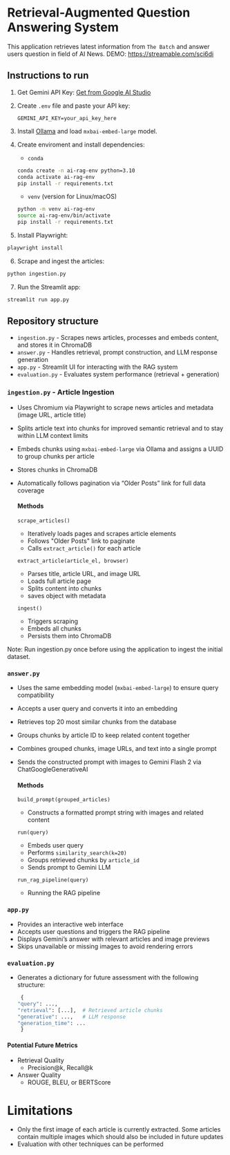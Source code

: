 # Retrieval-Augmented Question Answering System
This application retrieves latest information from `The Batch` and answer users question in field of AI News.
DEMO: https://streamable.com/sci6di

## Instructions to run
1. Get Gemini API Key:
   [Get from Google AI Studio](https://aistudio.google.com/apikey)

2. Create `.env` file and paste your API key:
   ```env
   GEMINI_API_KEY=your_api_key_here
   ```
3. Install [Ollama](https://ollama.com/)  and load `mxbai-embed-large` model.
4. Create enviroment and install dependencies:
   - `conda`
    ```bash
   conda create -n ai-rag-env python=3.10
   conda activate ai-rag-env
   pip install -r requirements.txt
    ```
   - `venv` (version for Linux/macOS)
   ```bash
   python -m venv ai-rag-env
   source ai-rag-env/bin/activate
   pip install -r requirements.txt
   ```
5. Install Playwright:
```bash
playwright install
```
6. Scrape and ingest the articles:
```bash
python ingestion.py
```
7. Run the Streamlit app:
```bash
streamlit run app.py
```

## Repository structure
- `ingestion.py` - Scrapes news articles, processes and embeds content, and stores it in ChromaDB
-  `answer.py` - Handles retrieval, prompt construction, and LLM response generation
-  `app.py` - Streamlit UI for interacting with the RAG system
-  `evaluation.py` - Evaluates system performance (retrieval + generation)


### `ingestion.py` - Article Ingestion
- Uses Chromium via Playwright to scrape news articles and metadata (image URL, article title)
- Splits article text into chunks for improved semantic retrieval and to stay within LLM context limits
- Embeds chunks using `mxbai-embed-large` via Ollama and assigns a UUID to group chunks per article
- Stores chunks in ChromaDB
- Automatically follows pagination via “Older Posts” link for full data coverage
  #### Methods
  `scrape_articles()`
  - Iteratively loads pages and scrapes article elements
  - Follows "Older Posts" link to paginate
  - Calls `extract_article()` for each article
    
  `extract_article(article_el, browser)`
  - Parses title, article URL, and image URL
  - Loads full article page
  - Splits content into chunks
  - saves object with metadata
 
  `ingest()`
  - Triggers scraping
  - Embeds all chunks
  - Persists them into ChromaDB

Note: Run ingestion.py once before using the application to ingest the initial dataset.

### `answer.py`
- Uses the same embedding model (`mxbai-embed-large`) to ensure query compatibility
- Accepts a user query and converts it into an embedding
- Retrieves top 20 most similar chunks from the database
- Groups chunks by article ID to keep related content together
- Combines grouped chunks, image URLs, and text into a single prompt
- Sends the constructed prompt with images to Gemini Flash 2 via ChatGoogleGenerativeAI
    #### Methods
  `build_prompt(grouped_articles)`
  - Constructs a formatted prompt string with images and related content
    
  `run(query)`
  - Embeds user query
  - Performs `similarity_search(k=20)`
  - Groups retrieved chunks by `article_id`
  - Sends prompt to Gemini LLM
 
  `run_rag_pipeline(query)`
  - Running the RAG pipeline

### `app.py`
  - Provides an interactive web interface
  - Accepts user questions and triggers the RAG pipeline
  - Displays Gemini’s answer with relevant articles and image previews    
  - Skips unavailable or missing images to avoid rendering errors

### `evaluation.py`
- Generates a dictionary for future assessment with the following structure:
  ```python
   {
  "query": ...,
  "retrieval": [...],  # Retrieved article chunks
  "generative": ...,   # LLM response
  "generation_time": ...
   }

  ```
#### Potential Future Metrics
- Retrieval Quality
   - Precision@k, Recall@k
- Answer Quality 
   - ROUGE, BLEU, or BERTScore 






# Limitations
- Only the first image of each article is currently extracted. Some articles contain multiple images which should also be included in future updates
- Evaluation with other techniques can be performed
